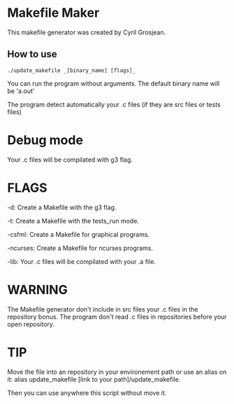 # Makefile Maker
This makefile generator was created by Cyril Grosjean.

## How to use
`./update_makefile _[binary_name] [flags]_`

You can run the program without arguments.
The default binary name will be 'a.out'

The program detect automatically your .c files (if they are src files or tests files)

# Debug mode

Your .c files will be compilated with g3 flag.

# FLAGS

-d: Create a Makefile with the g3 flag.

-t: Create a Makefile with the tests_run mode.

-csfml: Create a Makefile for graphical programs.

-ncurses: Create a Makefile for ncurses programs.

-lib: Your .c files will be compilated with your .a file.

# WARNING

The Makefile generator don't include in src files your .c files in the repository bonus.
The program don't read .c files in repositories before your open repository.

# TIP

Move the file into an repository in your environement path or use an alias on it:
alias update_makefile [link to your path]/update_makefile.

Then you can use anywhere this script without move it.